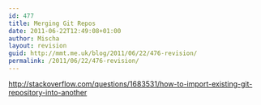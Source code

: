 ```yaml
---
id: 477
title: Merging Git Repos
date: 2011-06-22T12:49:08+01:00
author: Mischa
layout: revision
guid: http://mmt.me.uk/blog/2011/06/22/476-revision/
permalink: /2011/06/22/476-revision/
---
```

http://stackoverflow.com/questions/1683531/how-to-import-existing-git-repository-into-another